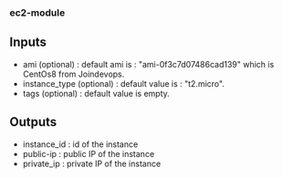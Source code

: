 ### ec2-module

## Inputs
* ami (optional) : default ami is : "ami-0f3c7d07486cad139" which is CentOs8 from Joindevops.
* instance_type (optional) : default value is : "t2.micro". 
* tags (optional) : default value is empty.

## Outputs
* instance_id : id of the instance
* public-ip : public IP of the instance
* private_ip : private IP of the instance